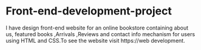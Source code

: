 # Front-end-development-project
 I have design front-end website for an online bookstore containing about us, featured books ,Arrivals ,Reviews and contact info mechanism for users using HTML and CSS.To see the website visit https://web development.
